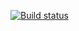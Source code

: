 [![Build status](https://ci.appveyor.com/api/projects/status/nf73dyn86t8iegjb?svg=true)](https://ci.appveyor.com/project/nugmanov87/ajs-homeworks-syntactic-constructions-2)
